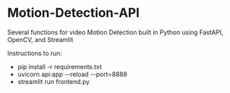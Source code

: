 # Motion-Detection-API
Several functions for video Motion Detection built in Python using FastAPI, OpenCV, and Streamlit

Instructions to run:
- pip install -r requirements.txt
- uvicorn api:app --reload --port=8888
- streamlit run frontend.py

